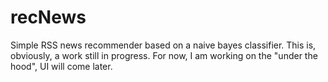 recNews
=======

Simple RSS news recommender based on a naive bayes classifier.
This is, obviously, a work still in progress.
For now, I am working on the "under the hood", UI will come later.
